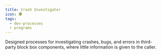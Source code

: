 ```yaml
---
title: Crash Investigator
icon: 🕵️
tags:
  - dev-processes
  - programs
---
```

Designed processes for investigating crashes, bugs, and errors in third-party block box components, where little information is given to the caller.